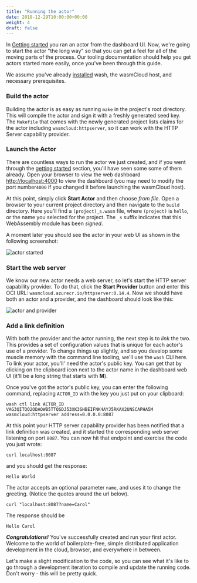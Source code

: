 ```yaml
---
title: "Running the actor"
date: 2018-12-29T10:00:00+00:00
weight: 4
draft: false
---
```


In [Getting started](/overview/getting-started) you ran an actor from the dashboard UI. Now, we're going to start the actor "the long way" so that you can get a feel for all of the moving parts of the process. Our tooling documentation should help you get actors started more easily, once you've been through this guide.

We assume you've already [installed](../../../overview/installation) wash, the wasmCloud host, and necessary prerequisites.

### Build the actor

Building the actor is as easy as running `make` in the project's root directory. This will compile the actor and sign it with a freshly generated seed key. The `Makefile` that comes with the newly generated project lists claims for the actor including `wasmcloud:httpserver`, so it can work with the HTTP Server capability provider.

### Launch the Actor

There are countless ways to run the actor we just created, and if you went through the [getting started](../../../overview/getting-started) section, you'll have seen some some of them already. Open your browser to view the web dashboard [http://localhost:4000](http://localhost:4000) to view the dashboard (you may need to modify the port number`4000` if you changed it before launching the wasmCloud host).

At this point, simply click **Start Actor** and then choose _from file_. Open a browser to your current project directory and then navigate to the `build` directory. Here you'll find a `(project)_s.wasm` file, where `(project)` is `hello`, or the name you selected for the project. The `_s` suffix indicates that this WebAssembly module has been _signed_.

A moment later you should see the actor in your web UI as shown in the following screenshot:

![actor started](../actor.png)

### Start the web server

We know our new actor needs a web server, so let's start the HTTP server capability provider. To do that, click the **Start Provider** button and enter this OCI URL: `wasmcloud.azurecr.io/httpserver:0.14.4`. Now we should have both an actor and a provider, and the dashboard should look like this:

![actor and provider](../actorandprovider.png)

### Add a link definition

With both the provider and the actor running, the next step is to _link_ the two. This provides a set of configuration values that is unique for each actor's use of a provider. To change things up slightly, and so you develop some muscle memory with the command line tooling, we'll use the `wash` CLI here. To link your actor, you'll' need the actor's public key. You can get that by clicking on the clipboard icon next to the actor name in the dashboard web UI (it'll be a long string that starts with **M**).

Once you've got the actor's public key, you can enter the following command, replacing `ACTOR_ID` with the key you just put on your clipboard:

```
wash ctl link ACTOR_ID VAG3QITQQ2ODAOWB5TTQSDJ53XK3SHBEIFNK4AYJ5RKAX2UNSCAPHA5M wasmcloud:httpserver address=0.0.0.0:8087

```

At this point your HTTP server capability provider has been notified that a link definition was created, and it started the corresponding web server listening on port `8087`. You can now hit that endpoint and exercise the code you just wrote:

```
curl localhost:8087
```

and you should get the response:

```
Hello World
```

The actor accepts an optional parameter `name`, and uses it to change the greeting. (Notice the quotes around the url below).

```
curl "localhost:8087?name=Carol"
```

The response should be

```
Hello Carol
```

_**Congratulations!**_ You've successfully created and run your first actor. Welcome to the world of boilerplate-free, simple distributed application development in the cloud, browser, and everywhere in between.

Let's make a slight modification to the code, so you can see what it's like to go through a development iteration to compile and update the running code. Don't worry - this will be pretty quick.
